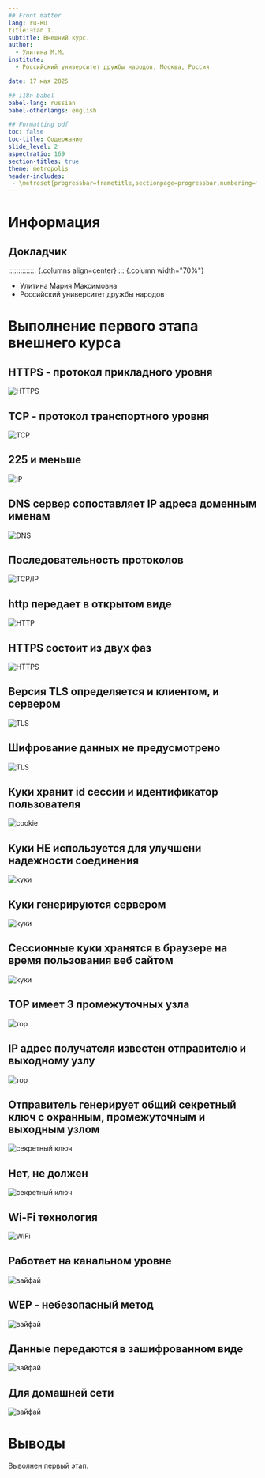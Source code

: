 ```yaml
---
## Front matter
lang: ru-RU
title:Этап 1.
subtitle: Внешний курс.
author:
  - Улитина М.М.
institute:
  - Российский университет дружбы народов, Москва, Россия

date: 17 мая 2025

## i18n babel
babel-lang: russian
babel-otherlangs: english

## Formatting pdf
toc: false
toc-title: Содержание
slide_level: 2
aspectratio: 169
section-titles: true
theme: metropolis
header-includes:
 - \metroset{progressbar=frametitle,sectionpage=progressbar,numbering=fraction}
---
```


# Информация

## Докладчик

:::::::::::::: {.columns align=center}
::: {.column width="70%"}

  * Улитина Мария Максимовна
  * Российский университет дружбы народов



# Выполнение первого этапа внешнего курса

## HTTPS - протокол прикладного уровня

![HTTPS](image/1.PNG)

## TCP - протокол транспортного уровня

![TCP](image/2.PNG)

## 225 и меньше

![IP](image/3.PNG)

## DNS сервер сопоставляет IP адреса доменным именам 

![DNS](image/4.PNG)

## Последовательность протоколов 

![TCP/IP](image/5.PNG)

## http передает в открытом виде

![HTTP](image/6.PNG)

## HTTPS состоит из двух фаз

![HTTPS](image/7.PNG)

## Версия TLS определяется и клиентом, и сервером

![TLS](image/8.PNG)

## Шифрование данных не предусмотрено

![TLS](image/9.PNG)

## Куки хранит id сессии и идентификатор пользователя

![cookie](image/10.PNG)

## Куки НЕ используется для улучшени надежности соединения

![куки](image/11.PNG)

## Куки генерируются сервером 

![куки](image/12.PNG)

## Сессионные куки хранятся в браузере на время пользования веб сайтом 

![куки](image/13.PNG)

## ТОР имеет 3 промежуточных узла 

![тор](image/14.PNG)

## IP адрес получателя известен отправителю и выходному узлу

![тор](image/15.PNG)

## Отправитель генерирует общий секретный ключ с охранным, промежуточным и выходным узлом 

![секретный ключ](image/16.PNG)

## Нет, не должен 

![секретный ключ](image/17.PNG)

## Wi-Fi технология

![WiFi](image/18.PNG)

## Работает на канальном уровне 

![вайфай](image/19.PNG)

## WEP - небезопасный метод 

![вайфай](image/20.PNG)

## Данные передаются в зашифрованном виде 

![вайфай](image/21.PNG)

## Для домашней сети 

![вайфай](image/22.PNG)




# Выводы

Выволнен первый этап.

